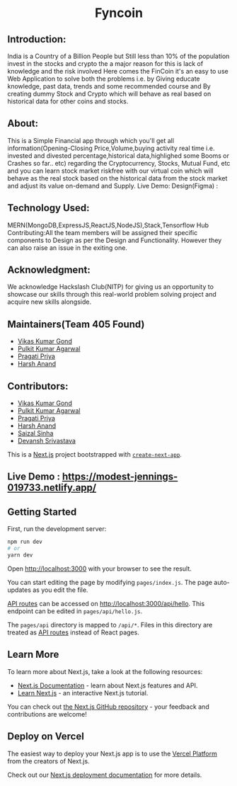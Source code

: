 
# <p align = "center">Fyncoin</p>
                        
## Introduction:
India is a Country of a Billion People but Still less than 10% of the population invest in the stocks and crypto the a major reason for this is lack of knowledge and the risk involved
Here comes the FinCoin it's an easy to use Web Application 
to solve both the problems i.e. by Giving educate knowledge, past
data, trends and some recommended course and By creating 
dummy Stock and Crypto which will behave as real based on historical
data for other coins and stocks.

## About: 
This is a Simple Financial app through which you'll get
                all information(Opening-Closing Price,Volume,buying activity real time
                i.e. invested and divested percentage,historical data,highlighed some 
                Booms or Crashes so far.. etc) regarding the Cryptocurrency, Stocks, Mutual Fund, etc
                and you can learn stock market riskfree with our virtual coin 
                which will behave as the real stock based on the historical data from 
                the stock market and adjust its value on-demand and Supply.
		Live Demo: 
		Design(Figma) : 
## Technology Used:
MERN(MongoDB,ExpressJS,ReactJS,NodeJS),Stack,Tensorflow Hub
   Contributing:All the team members will be assigned their specific components to 
                Design as per the Design and Functionality. However they 
                can also raise an issue in the exiting one.

## Acknowledgment:
We acknowledge Hackslash Club(NITP) for giving us an opportunity 
                to showcase our skills through this real-world problem solving 
                project and acquire new skills alongside.

## Maintainers(Team 405 Found)
- [Vikas Kumar Gond](https://github.com/VikasKrGond)
- [Pulkit Kumar Agarwal](https://github.com/pka5667)
- [Pragati Priya](https://github.com/pragatipriya20)
- [Harsh Anand](https://github.com/its-me-Harsh-Anand)

## Contributors:
- [Vikas Kumar Gond](https://github.com/VikasKrGond)
- [Pulkit Kumar Agarwal](https://github.com/pka5667)
- [Pragati Priya](https://github.com/pragatipriya20)
- [Harsh Anand](https://github.com/its-me-Harsh-Anand)
- [Saizal Sinha](https://github.com/Saizalsinha)
- [Devansh Srivastava](https://github.com/DevanshSrivastava19)


This is a [Next.js](https://nextjs.org/) project bootstrapped with [`create-next-app`](https://github.com/vercel/next.js/tree/canary/packages/create-next-app).
## Live Demo : https://modest-jennings-019733.netlify.app/
## Getting Started

First, run the development server:

```bash
npm run dev
# or
yarn dev
```

Open [http://localhost:3000](http://localhost:3000) with your browser to see the result.

You can start editing the page by modifying `pages/index.js`. The page auto-updates as you edit the file.

[API routes](https://nextjs.org/docs/api-routes/introduction) can be accessed on [http://localhost:3000/api/hello](http://localhost:3000/api/hello). This endpoint can be edited in `pages/api/hello.js`.

The `pages/api` directory is mapped to `/api/*`. Files in this directory are treated as [API routes](https://nextjs.org/docs/api-routes/introduction) instead of React pages.

## Learn More

To learn more about Next.js, take a look at the following resources:

- [Next.js Documentation](https://nextjs.org/docs) - learn about Next.js features and API.
- [Learn Next.js](https://nextjs.org/learn) - an interactive Next.js tutorial.

You can check out [the Next.js GitHub repository](https://github.com/vercel/next.js/) - your feedback and contributions are welcome!

## Deploy on Vercel

The easiest way to deploy your Next.js app is to use the [Vercel Platform](https://vercel.com/new?utm_medium=default-template&filter=next.js&utm_source=create-next-app&utm_campaign=create-next-app-readme) from the creators of Next.js.

Check out our [Next.js deployment documentation](https://nextjs.org/docs/deployment) for more details.
